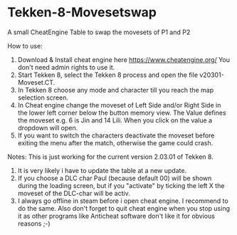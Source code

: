 # Tekken-8-Movesetswap
A small CheatEngine Table to swap the movesets of P1 and P2

How to use:

1. Download & Install cheat engine here https://www.cheatengine.org/
   You don't need admin rights to use it.
2. Start Tekken 8, select the Tekken 8 process and open the file v20301-Moveset.CT.
3. In Tekken 8 choose any mode and character till you reach the map selection screen.
4. In Cheat engine change the moveset of Left Side and/or Right Side in the lower left corner below the button memory view.
   The Value defines the moveset e.g. 6 is Jin and 14 Lili. When you click on the value a dropdown will open.
5. If you want to switch the characters deactivate the moveset before exiting the menu after the match, otherwise the game could crash.

Notes:
This is just working for the current version 2.03.01 of Tekken 8.
1. It is very likely i have to update the table at a new update.
2. If you choose a DLC char Paul (because default 00) will be shown during the loading screen, but if you "activate" by ticking the left X the moveset of the DLC-char will be activ.
3. I always go offline in steam before i open cheat engine. I recommend to do the same. Also don't forget to quit cheat engine when you stop using it as other programs like Anticheat software don't like it for obvious reasons ;-)
